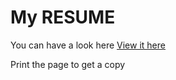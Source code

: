 My RESUME
======

You can have a look here 
[View it here](https://nuterian.github.io/resume/)

Print the page to get a copy

